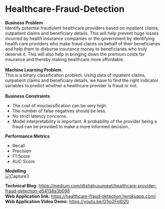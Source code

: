 # Healthcare-Fraud-Detection
<b> Business Problem </b> <br>
Identify potential fraudulent healthcare providers based on inpatient claims, outpatient claims and beneficiary details. This will help prevent huge losses incurred by health insurance companies or the government by identifying health care providers who make fraud claims on behalf of their beneficiaries and help them to disburse insurance money to beneficiaries who truly deserve it. This will also help in bringing down the premium costs for insurance and thereby making healthcare more affordable.
<br><br>
<b> Machine Learning Problem </b><br>
This is a binary classification problem. Using data of inpatient claims, outpatient claims and beneficiary details, we have to find the right indicator variables to predict whether a healthcare provider is fraud or not.
<br><br>
<b> Business Constraints </b>
<ul>
  <li>The cost of misclassification can be very high.</li>
  <li>The number of false negatives should be less.</li>
  <li>No strict latency concerns.</li>
<li>Model interpretability is important. A probability of the provider being a fraud can be provided to make a more informed decision.</li>
</ul>

<b> Performance Metrics </b>
<ul>
  <li> Recall </li>
  <li> Precision </li>
  <li> F1 Score </li>
  <li> AUC Score </li>
</ul>

<b> Modelling </b> <br>
![Capture3](https://user-images.githubusercontent.com/32812509/147382873-040a29de-04d7-42d7-9ba3-f27e5721a395.PNG)

<b>Technical Blog:</b> https://medium.com/@shahusumeet/healthcare-provider-fraud-detection-d54138a3b098
<br>
<b>Web Application link:</b> https://healthcare-fraud-detection.herokuapp.com/
<br>
<b>Web Application Video Demo:</b> https://youtu.be/O1io2FolD20
